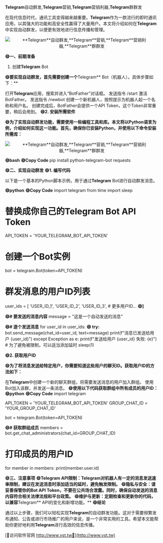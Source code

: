 **Telegram**自动群发,**Telegram**营销,**Telegram**营销利器,**Telegram**群群发

在现代信息时代，通讯工具变得越来越重要。**Telegram**作为一款流行的即时通讯应用，以其强大的功能和高安全性赢得了大量用户。本文将介绍如何在**Telegram**中实现自动群发，以便更有效地进行信息传播和管理。

 <center><img src="https://vst.tw/MP4/tuiguang/png/5.png" alt="**Telegram**自动群发,**Telegram**营销,**Telegram**营销利器,**Telegram**群群发"></center>

**😄一、前期准备**
1. 创建**Telegram** Bot

**😄要实现自动群发，首先需要创建一个**Telegram** Bot（机器人）。具体步骤如下：**

打开**Telegram**应用，搜索并进入“BotFather”对话框。
发送指令 /start 激活BotFather。
发送指令 /newbot 创建一个新机器人，按照提示为机器人起一个名称和用户名。
创建完成后，BotFather会提供一个API Token，这个Token非常重要，稍后会用到。
**😄2. 安装所需软件**

**😄为了实现自动群发功能，需要使用一些编程工具和库。本文将以Python语言为例，介绍如何实现这一功能。首先，确保你已安装Python，并使用以下命令安装所需库：**

 <center><img src="https://vst.tw/MP4/tuiguang/png/2.png" alt="**Telegram**自动群发,**Telegram**营销,**Telegram**营销利器,**Telegram**群群发"></center>

**😄bash**
**😄Copy Code**
pip install python-telegram-bot requests

**😄二、实现自动群发**
**😄1. 编写代码**

以下是一个基本的Python脚本示例，用于通过**Telegram** Bot进行自动群发消息。

**😄python**
**😄Copy Code**
import telegram
from time import sleep

# 替换成你自己的**Telegram** Bot API Token
API_TOKEN = 'YOUR_TELEGRAM_BOT_API_TOKEN'

# 创建一个Bot实例
bot = telegram.Bot(token=API_TOKEN)

# 群发消息的用户ID列表
user_ids = [
    'USER_ID_1',
    'USER_ID_2',
    'USER_ID_3',
    # 更多用户ID...
**😄]**

**😄# 要发送的消息内容**
message = "这是一个自动发送的消息"

**😄# 逐个发送消息**
for user_id in user_ids:
**😄    try:**
        bot.send_message(chat_id=user_id, text=message)
        print(f"消息已发送给用户 {user_id}")
    except Exception as e:
        print(f"发送给用户 {user_id} 失败: {e}")
    # 为了避免被限制，可以适当添加延时
    sleep(1)

**😄2. 获取用户ID**

**😄为了将消息发送给特定用户，你需要知道这些用户的聊天ID。获取用户ID的方法如下：**

在**Telegram**中创建一个新的聊天群组，将需要发送消息的用户加入群组。
使用Bot加入该群，并发送一条消息。
**😄使用以下代码获取群组中所有成员的用户ID：**
**😄python**
**😄Copy Code**
import telegram

API_TOKEN = 'YOUR_TELEGRAM_BOT_API_TOKEN'
GROUP_CHAT_ID = 'YOUR_GROUP_CHAT_ID'

bot = telegram.Bot(token=API_TOKEN)

**😄# 获取群组成员**
members = bot.get_chat_administrators(chat_id=GROUP_CHAT_ID)

# 打印成员的用户ID
for member in members:
    print(member.user.id)

**😄三、注意事项**
**😄**Telegram** API限制：**Telegram**对机器人有一定的消息发送速率限制，建议在发送消息时添加适当的延时，避免触发限制。**
**😄隐私与安全：请妥善保管你的Bot API Token，不要在公共场合泄露。同时，确保自动发送的消息内容符合相关法律法规和平台政策。**
**😄维护与更新：定期检查和更新你的代码，以兼容**Telegram** API的变化和新增功能。**
**😄结论**

通过以上步骤，我们可以轻松实现**Telegram**的自动群发功能。这对于需要频繁发布通知、公告或进行市场推广的用户来说，是一个非常实用的工具。希望本文能帮助你更好地利用**Telegram**进行高效的信息传播。


[👻访问软件官网 http://www.vst.tw👻](http://www.vst.tw)
